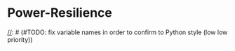 # Power-Resilience

[//]: # (#TODO: Actually make this say something)
[//]: # (#TODO: fix variable names in order to confirm to Python style (low low priority))

